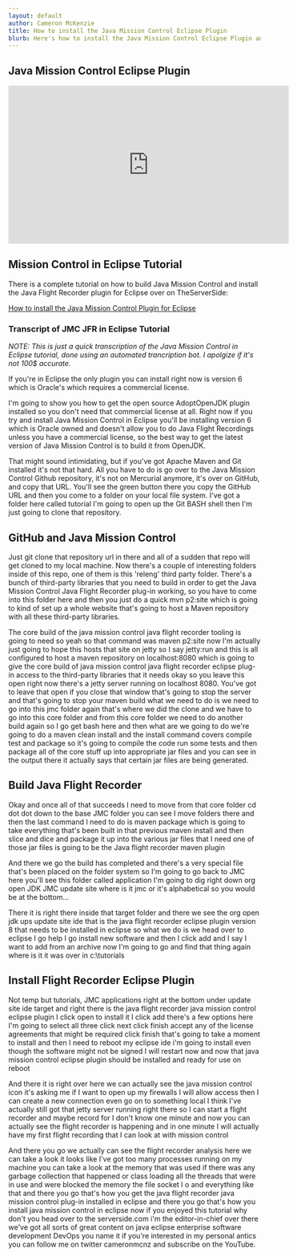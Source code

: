 ```yaml
---
layout: default
author: Cameron McKenzie
title: How to install the Java Mission Control Eclipse Plugin
blurb: Here's how to install the Java Mission Control Eclipse Plugin and get the latest version of Java Flight Recorder.
---
```


## Java Mission Control Eclipse Plugin
<div class="embed-responsive embed-responsive-16by9">
<iframe width="560" height="315" src="https://www.youtube.com/embed/E3gxhuATmHs" frameborder="0" allow="accelerometer; autoplay; clipboard-write; encrypted-media; gyroscope; picture-in-picture" allowfullscreen></iframe>
</div>

## Mission Control in Eclipse Tutorial

There is a complete tutorial on how to build Java Mission Control and install the Java Flight Recorder plugin for Eclipse over on TheServerSide:

[How to install the Java Mission Control Plugin for Eclipse](https://www.theserverside.com/blog/Coffee-Talk-Java-News-Stories-and-Opinions/Java-Mission-Control-8-Eclipse-plugin-Install)

### Transcript of JMC JFR in Eclipse Tutorial

_NOTE: This is just a quick transcription of the Java Mission Control in Eclipse tutorial, done using an automated trancription bot. I apolgize if it's not 100$ accurate._


If you're in Eclipse the only plugin you can install right now is version 6 which is Oracle's which requires a commercial license. 

I'm going to show you how to get the open source AdoptOpenJDK plugin installed so you don't need that commercial license at all. Right now if you try and install Java Mission Control in Eclipse you'll be installing version 6 which is Oracle owned and doesn't allow you to do Java Flight Recordings unless you have a commercial license, so the best way to get the latest version of Java Mission Control is to build it from OpenJDK. 

That might sound intimidating, but if you've got Apache Maven and Git installed it's not that hard. All you have to do is go over to the Java Mission Control Github repository, it's not on Mercurial anymore, it's over on GitHub, and copy that URL. You'll see the green button there you copy the GitHub URL and then you come to a folder on your local file system. I've got a folder here called tutorial I'm going to open up the Git BASH shell then I'm just going to clone that repository. 

## GitHub and Java Mission Control

Just git clone that repository url in there and all of a sudden that repo will get cloned to my local machine. Now there's a couple of interesting folders inside of this repo, one of them is this 'releng' third party folder. There's a bunch of third-party libraries that you need to build in order to get the Java Mission Control Java Flight Recorder plug-in working, so you have to come into this folder here and then you just do a quick mvn p2:site which is going to kind of set up a whole website that's going to host a Maven repository with all these third-party libraries. 

The core build of the java mission control java flight recorder tooling is going to need so yeah so that command was maven p2:site now I'm actually just going to hope this hosts that site on jetty so I say jetty:run and this is all configured to host a maven repository on localhost:8080 which is going to give the core build of java mission control java flight recorder eclipse plug-in access to the third-party libraries that it needs okay so you leave this open right now there's a jetty server running on localhost 8080. You've got to leave that open if you close that window that's going to stop the server and that's going to stop your maven build what we need to do is we need to go into this jmc folder again that's where we did the clone and we have to go into this core folder and from this core folder we need to do another build again so I go get bash here and then what are we going to do we're going to do a maven clean install and the install command covers compile test and package so it's going to compile the code run some tests and then package all of the core stuff up into appropriate jar files and you can see in the output there it actually says that certain jar files are being generated.

## Build Java Flight Recorder

 Okay and once all of that succeeds I need to move from that core folder cd dot dot down to the base JMC folder you can see I move folders there and then the last command I need to do is maven package which is going to take everything that's been built in that previous maven install and then slice and dice and package it up into the various jar files that I need one of those jar files is going to be the Java flight recorder maven plugin

And there we go the build has completed and there's a very special file that's been placed on the folder system so I'm going to go back to JMC here you'll see this folder called application I'm going to dig right down org open JDK JMC update site where is it jmc or it's alphabetical so you would be at the bottom...

There it is right there inside that target folder and there we see the org open jdk ups update site ide that is the java flight recorder eclipse plugin version 8 that needs to be installed in eclipse so what we do is we head over to eclipse I go help I go install new software and then I click add and I say I want to add from an archive now I'm going to go and find that thing again where is it it was over in c:\tutorials

## Install Flight Recorder Eclipse Plugin

Not temp but tutorials, JMC applications right at the bottom under update site ide target and right there is the java flight recorder java mission control eclipse plugin I click open to install it I click add there's a few options here I'm going to select all three click next click finish accept any of the license agreements that might be required click finish that's going to take a moment to install and then I need to reboot my eclipse ide i'm going to install even though the software might not be signed I will restart now and now that java mission control eclipse plugin should be installed and ready for use on reboot

And there it is right over here we can actually see the java mission control icon it's asking me if I want to open up my firewalls I will allow access then I can create a new connection even go on to something local I think I've actually still got that jetty server running right there so I can start a flight recorder and maybe record for I don't know one minute and now you can actually see the flight recorder is happening and in one minute I will actually have my first flight recording that I can look at with mission control

And there you go we actually can see the flight recorder analysis here we can take a look it looks like I've got too many processes running on my machine you can take a look at the memory that was used if there was any garbage collection that happened or class loading all the threads that were in use and were blocked the memory the file socket I o and everything like that and there you go that's how you get the java flight recorder java mission control plug-in installed in eclipse and there you go that's how you install java mission control in eclipse now if you enjoyed this tutorial why don't you head over to the serverside.com i'm the editor-in-chief over there we've got all sorts of great content on java eclipse enterprise software development DevOps you name it if you're interested in my personal antics you can follow me on twitter cameronmcnz and subscribe on the YouTube.